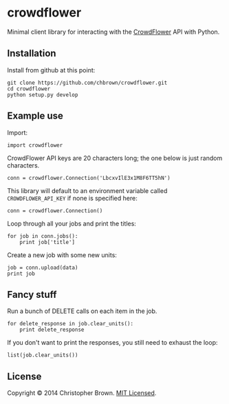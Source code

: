 # crowdflower

Minimal client library for interacting with the [CrowdFlower](http://www.crowdflower.com/) API with Python.


## Installation

Install from github at this point:

    git clone https://github.com/chbrown/crowdflower.git
    cd crowdflower
    python setup.py develop


## Example use

Import:

    import crowdflower

CrowdFlower API keys are 20 characters long; the one below is just random characters.

    conn = crowdflower.Connection('LbcxvIlE3x1M8F6TT5hN')

This library will default to an environment variable called `CROWDFLOWER_API_KEY` if
none is specified here:

    conn = crowdflower.Connection()

Loop through all your jobs and print the titles:

    for job in conn.jobs():
        print job['title']

Create a new job with some new units:

    job = conn.upload(data)
    print job


## Fancy stuff

Run a bunch of DELETE calls on each item in the job.

    for delete_response in job.clear_units():
        print delete_response

If you don't want to print the responses, you still need to exhaust the loop:

    list(job.clear_units())


## License

Copyright © 2014 Christopher Brown. [MIT Licensed](https://raw.github.com/chbrown/crowdflower/master/LICENSE).
